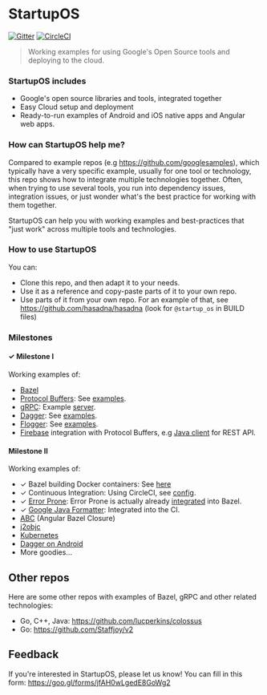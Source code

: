 # StartupOS

[![Gitter](https://img.shields.io/gitter/room/nwjs/nw.js.svg)](https://gitter.im/google/startup-os)
[![CircleCI](https://circleci.com/gh/google/startup-os/tree/master.svg?style=svg)](https://circleci.com/gh/google/startup-os/tree/master)

> Working examples for using Google's Open Source tools and deploying to the cloud.

### StartupOS includes
* Google's open source libraries and tools, integrated together
* Easy Cloud setup and deployment
* Ready-to-run examples of Android and iOS native apps and Angular web apps.

### How can StartupOS help me?
Compared to example repos (e.g https://github.com/googlesamples), which typically have a very specific example, usually for one tool or technology, this repo shows how to integrate multiple technologies together. Often, when trying to use several tools, you run into dependency issues, integration issues, or just wonder what's the best practice for working with them together.

StartupOS can help you with working examples and best-practices that "just work" across multiple tools and technologies.

### How to use StartupOS
You can:
* Clone this repo, and then adapt it to your needs.
* Use it as a reference and copy-paste parts of it to your own repo.
* Use parts of it from your own repo. For an example of that, see https://github.com/hasadna/hasadna (look for `@startup_os` in BUILD files)

### Milestones
#### ✓ Milestone I
Working examples of:
* [Bazel](https://bazel.build)
* [Protocol Buffers](https://developers.google.com/protocol-buffers): See [examples](https://github.com/search?utf8=%E2%9C%93&q=repo%3Agoogle%2Fstartup-os+extension%3Aproto&type=Code&ref=advsearch&l=&l=).
* [gRPC](https://grpc.io): Example [server](https://github.com/google/startup-os/blob/master/tools/local_server/LocalServer.java).
* [Dagger](https://github.com/google/dagger): See [examples](https://github.com/google/startup-os/tree/master/examples/dagger).
* [Flogger](https://github.com/google/flogger): See [examples](https://github.com/google/startup-os/search?q=com.google.common.flogger.FluentLogger&unscoped_q=com.google.common.flogger.FluentLogger).
* [Firebase](https://firebase.google.com) integration with Protocol Buffers, e.g [Java client](https://github.com/google/startup-os/blob/master/common/firestore/FirestoreClient.java) for REST API.

#### Milestone II
Working examples of:
* ✓ Bazel building Docker containers: See [here](https://github.com/google/startup-os/tree/master/examples/docker)
* ✓ Continuous Integration: Using CircleCI, see [config](https://github.com/google/startup-os/tree/master/.circleci).
* ✓ [Error Prone](https://github.com/google/error-prone): Error Prone is actually already [integrated](https://blog.bazel.build/2015/06/25/ErrorProne.html) into Bazel.
* ✓ [Google Java Formatter](https://github.com/google/google-java-format): Integrated into the CI.
* [ABC](http://g.co/ng/abc) (Angular Bazel Closure)
* [j2objc](https://developers.google.com/j2objc)
* [Kubernetes](https://kubernetes.io)
* [Dagger on Android](https://google.github.io/dagger/android.html)
* More goodies...

## Other repos
Here are some other repos with examples of Bazel, gRPC and other related technologies:
* Go, C++, Java: https://github.com/lucperkins/colossus
* Go: https://github.com/Staffjoy/v2

## Feedback
If you're interested in StartupOS, please let us know!
You can fill in this form: https://goo.gl/forms/jfAH0wLgedE8GoWg2
